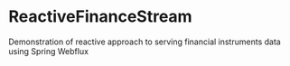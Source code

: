 # ReactiveFinanceStream
Demonstration of reactive approach to serving financial instruments data using Spring Webflux
